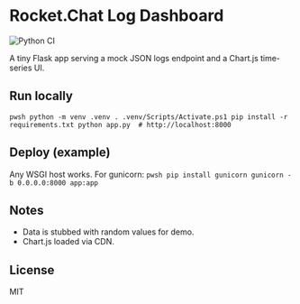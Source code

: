 # Rocket.Chat Log Dashboard

![Python CI](https://github.com/Canepro/rocketchat-log-dashboard/actions/workflows/python.yml/badge.svg?branch=main)

A tiny Flask app serving a mock JSON logs endpoint and a Chart.js time-series UI.

## Run locally
`pwsh
python -m venv .venv
. .venv/Scripts/Activate.ps1
pip install -r requirements.txt
python app.py  # http://localhost:8000
`

## Deploy (example)
Any WSGI host works. For gunicorn:
`pwsh
pip install gunicorn
gunicorn -b 0.0.0.0:8000 app:app
`

## Notes
- Data is stubbed with random values for demo.
- Chart.js loaded via CDN.

## License
MIT